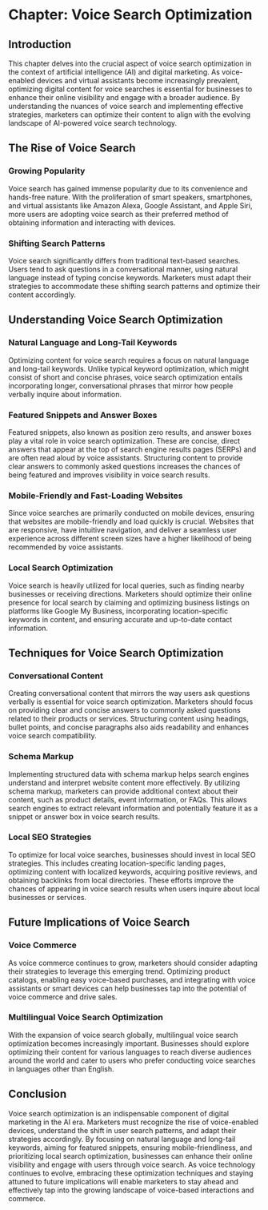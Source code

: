 **Chapter: Voice Search Optimization**
======================================

Introduction
------------

This chapter delves into the crucial aspect of voice search optimization in the context of artificial intelligence (AI) and digital marketing. As voice-enabled devices and virtual assistants become increasingly prevalent, optimizing digital content for voice searches is essential for businesses to enhance their online visibility and engage with a broader audience. By understanding the nuances of voice search and implementing effective strategies, marketers can optimize their content to align with the evolving landscape of AI-powered voice search technology.

The Rise of Voice Search
------------------------

### Growing Popularity

Voice search has gained immense popularity due to its convenience and hands-free nature. With the proliferation of smart speakers, smartphones, and virtual assistants like Amazon Alexa, Google Assistant, and Apple Siri, more users are adopting voice search as their preferred method of obtaining information and interacting with devices.

### Shifting Search Patterns

Voice search significantly differs from traditional text-based searches. Users tend to ask questions in a conversational manner, using natural language instead of typing concise keywords. Marketers must adapt their strategies to accommodate these shifting search patterns and optimize their content accordingly.

Understanding Voice Search Optimization
---------------------------------------

### Natural Language and Long-Tail Keywords

Optimizing content for voice search requires a focus on natural language and long-tail keywords. Unlike typical keyword optimization, which might consist of short and concise phrases, voice search optimization entails incorporating longer, conversational phrases that mirror how people verbally inquire about information.

### Featured Snippets and Answer Boxes

Featured snippets, also known as position zero results, and answer boxes play a vital role in voice search optimization. These are concise, direct answers that appear at the top of search engine results pages (SERPs) and are often read aloud by voice assistants. Structuring content to provide clear answers to commonly asked questions increases the chances of being featured and improves visibility in voice search results.

### Mobile-Friendly and Fast-Loading Websites

Since voice searches are primarily conducted on mobile devices, ensuring that websites are mobile-friendly and load quickly is crucial. Websites that are responsive, have intuitive navigation, and deliver a seamless user experience across different screen sizes have a higher likelihood of being recommended by voice assistants.

### Local Search Optimization

Voice search is heavily utilized for local queries, such as finding nearby businesses or receiving directions. Marketers should optimize their online presence for local search by claiming and optimizing business listings on platforms like Google My Business, incorporating location-specific keywords in content, and ensuring accurate and up-to-date contact information.

Techniques for Voice Search Optimization
----------------------------------------

### Conversational Content

Creating conversational content that mirrors the way users ask questions verbally is essential for voice search optimization. Marketers should focus on providing clear and concise answers to commonly asked questions related to their products or services. Structuring content using headings, bullet points, and concise paragraphs also aids readability and enhances voice search compatibility.

### Schema Markup

Implementing structured data with schema markup helps search engines understand and interpret website content more effectively. By utilizing schema markup, marketers can provide additional context about their content, such as product details, event information, or FAQs. This allows search engines to extract relevant information and potentially feature it as a snippet or answer box in voice search results.

### Local SEO Strategies

To optimize for local voice searches, businesses should invest in local SEO strategies. This includes creating location-specific landing pages, optimizing content with localized keywords, acquiring positive reviews, and obtaining backlinks from local directories. These efforts improve the chances of appearing in voice search results when users inquire about local businesses or services.

Future Implications of Voice Search
-----------------------------------

### Voice Commerce

As voice commerce continues to grow, marketers should consider adapting their strategies to leverage this emerging trend. Optimizing product catalogs, enabling easy voice-based purchases, and integrating with voice assistants or smart devices can help businesses tap into the potential of voice commerce and drive sales.

### Multilingual Voice Search Optimization

With the expansion of voice search globally, multilingual voice search optimization becomes increasingly important. Businesses should explore optimizing their content for various languages to reach diverse audiences around the world and cater to users who prefer conducting voice searches in languages other than English.

Conclusion
----------

Voice search optimization is an indispensable component of digital marketing in the AI era. Marketers must recognize the rise of voice-enabled devices, understand the shift in user search patterns, and adapt their strategies accordingly. By focusing on natural language and long-tail keywords, aiming for featured snippets, ensuring mobile-friendliness, and prioritizing local search optimization, businesses can enhance their online visibility and engage with users through voice search. As voice technology continues to evolve, embracing these optimization techniques and staying attuned to future implications will enable marketers to stay ahead and effectively tap into the growing landscape of voice-based interactions and commerce.
